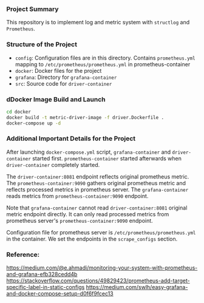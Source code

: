 ### Project Summary
This repository is to implement log and metric system with `structlog` and `Prometheus`. 

### Structure of the Project
* `config`: Configuration files are in this directory. Contains `prometheus.yml` mapping to `/etc/prometheus/prometheus.yml` in prometheus-container
* `docker`: Docker files for the project
* `grafana`: Directory for `grafana-container`
* `src`: Source code for `driver-container`

### dDocker Image Build and Launch
```bash
cd docker
docker build -t metric-driver-image -f driver.Dockerfile .
docker-compose up -d
```

### Additional Important Details for the Project
After launching `docker-compose.yml` script, `grafana-container` and `driver-container` started first. `prometheus-container` started afterwards when `driver-container` completely started. <br>

The `driver-container:8081` endpoint reflects original prometheus metric. The `prometheus-container:9090` gathers original prometheus metric and reflects processed metrics in prometheus server. The `grafana-container` reads metrics from `prometheus-container:9090` endpoint. <br>

Note that `grafana-container` cannot read `driver-container:8081` original metric endpoint directly. It can only read processed metrics from prometheus server's `prometheus-container:9090` endpoint. <br>

Configuration file for prometheus server is `/etc/prometheus/prometheus.yml` in the container. We set the endpoints in the `scrape_configs` section. 

### Reference:
https://medium.com/@e.ahmadi/monitoring-your-system-with-prometheus-and-grafana-efb328cedd4b
https://stackoverflow.com/questions/49829423/prometheus-add-target-specific-label-in-static-configs
https://medium.com/swlh/easy-grafana-and-docker-compose-setup-d0f6f9fcec13
